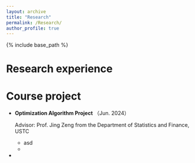 ```yaml
---
layout: archive
title: "Research"
permalink: /Research/
author_profile: true
---
```


{% include base_path %}

Research experience
======

  
Course project
======
* **Optimization Algorithm Project** （Jun. 2024）

  Advisor: Prof. Jing Zeng from the Department of Statistics and Finance, USTC
  * asd
  * 
 


* 


